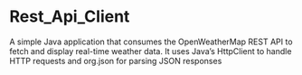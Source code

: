 # Rest_Api_Client
A simple Java application that consumes the OpenWeatherMap REST API to fetch and display real-time weather data. It uses Java’s HttpClient to handle HTTP requests and org.json for parsing JSON responses
